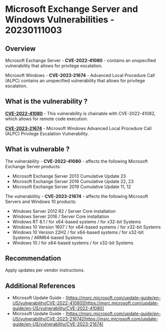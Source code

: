 # Microsoft Exchange Server and Windows Vulnerabilities - 20230111003

## Overview

Microsoft Exchange Server - **CVE-2022-41080** - contains an unspecified vulnerability that allows for privilege escalation.

Microsoft Windows - **CVE-2023-21674** - Advanced Local Procedure Call (ALPC) contains an unspecified vulnerability that allows for privilege escalation.

## What is the vulnerability ?

**[CVE-2022-41080](https://nvd.nist.gov/vuln/detail/CVE-2022-41080)** - This vulnerability is chainable with CVE-2022-41082, which allows for remote code execution.

**[CVE-2023-21674](https://nvd.nist.gov/vuln/detail/CVE-2023-21674)** - Microsoft Windows Advanced Local Procedure Call (ALPC) Privilege Escalation Vulnerability.

## What is vulnerable ?

The vulnerability - **CVE-2022-41080** - affects the following Microsoft Exchange Server products:

- Microsoft Exchange Server 2013 Cumulative Update 23
- Microsoft Exchange Server 2016 Cumulative Update 22, 23
- Microsoft Exchange Server 2019 Cumulative Update 11, 12

The vulnerabilitiy - **CVE-2023-21674** - affects the following Microsoft Servers and Windows 10 products:

- Windows Server 2012 R2 / Server Core installation
- Windows Server 2016 / Server Core installation
- Windows RT 8.1 / for x64-based systems / for x32-bit Systems
- Windows 10 Version 1607 / for x64-based systems / for x32-bit Systems
- Windows 10 Version 22H2 / for x64-based systems / for x32-bit Systems / ARM64-based Systems
- Windows 10 / for x64-based systems / for x32-bit Systems

## Recommendation

Apply updates per vendor instructions.

## Additional References

- Microsoft Update Guide - [https://msrc.microsoft.com/update-guide/en-US/vulnerability/CVE-2022-41080](https://msrc.microsoft.com/update-guide/en-US/vulnerability/CVE-2022-41080)
- Microsoft Update Guide - [https://msrc.microsoft.com/update-guide/en-US/vulnerability/CVE-2023-21674](https://msrc.microsoft.com/update-guide/en-US/vulnerability/CVE-2023-21674)
